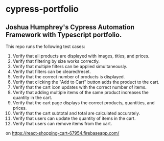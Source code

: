 # cypress-portfolio

## Joshua Humphrey's Cypress Automation Framework with Typescript portfolio.

This repo runs the following test cases:

1. Verify that all products are displayed with images, titles, and prices.
2. Verify that filtering by size works correctly.
3. Verify that multiple filters can be applied simultaneously.
4. Verify that filters can be cleared/reset.
5. Verify that the correct number of products is displayed.
6. Verify that clicking the "Add to Cart" button adds the product to the cart.
7. Verify that the cart icon updates with the correct number of items.
8. Verify that adding multiple items of the same product increases the quantity in the cart.
9. Verify that the cart page displays the correct products, quantities, and prices.
10. Verify that the cart subtotal and total are calculated accurately.
11. Verify that users can update the quantity of items in the cart.
12. Verify that users can remove items from the cart.

on https://react-shopping-cart-67954.firebaseapp.com/
